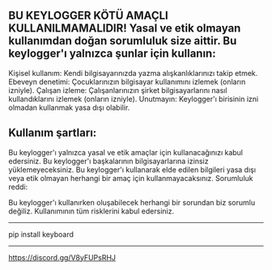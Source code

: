 BU KEYLOGGER KÖTÜ AMAÇLI KULLANILMAMALIDIR!
Yasal ve etik olmayan kullanımdan doğan sorumluluk size aittir. Bu keylogger'ı yalnızca şunlar için kullanın:
-------------------------------------------------------------------------------------------------------------------------------------------------


Kişisel kullanım: Kendi bilgisayarınızda yazma alışkanlıklarınızı takip etmek.
Ebeveyn denetimi: Çocuklarınızın bilgisayar kullanımını izlemek (onların izniyle).
Çalışan izleme: Çalışanlarınızın şirket bilgisayarlarını nasıl kullandıklarını izlemek (onların izniyle).
Unutmayın: Keylogger'ı birisinin izni olmadan kullanmak yasa dışı olabilir.


Kullanım şartları:
-------------------------------------------------------------------------------------------------------------------------------------------------

Bu keylogger'ı yalnızca yasal ve etik amaçlar için kullanacağınızı kabul edersiniz.
Bu keylogger'ı başkalarının bilgisayarlarına izinsiz yüklemeyeceksiniz.
Bu keylogger'ı kullanarak elde edilen bilgileri yasa dışı veya etik olmayan herhangi bir amaç için kullanmayacaksınız.
Sorumluluk reddi:


Bu keylogger'ı kullanırken oluşabilecek herhangi bir sorundan biz sorumlu değiliz. Kullanımının tüm risklerini kabul edersiniz.

----------------------------------------------------------------------------------------------------------------------------
pip install keyboard

------------------------------------------------------------------------
https://discord.gg/V8yFUPsRHJ



